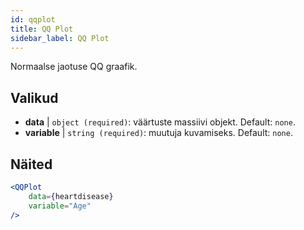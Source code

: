 ```yaml
---
id: qqplot
title: QQ Plot
sidebar_label: QQ Plot
---
```


Normaalse jaotuse QQ graafik.

## Valikud

* __data__ | `object (required)`: väärtuste massiivi objekt. Default: `none`.
* __variable__ | `string (required)`: muutuja kuvamiseks. Default: `none`.


## Näited

```jsx live
<QQPlot 
    data={heartdisease} 
    variable="Age"
/>
```

